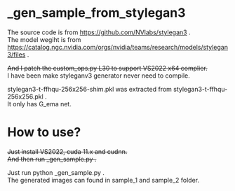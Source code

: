 # _gen_sample_from_stylegan3

The source code is from https://github.com/NVlabs/stylegan3 .  
The model wegiht is from https://catalog.ngc.nvidia.com/orgs/nvidia/teams/research/models/stylegan3/files .  

~~And I patch the custom_ops.py L30 to support VS2022 x64 complier.~~  
I have been make styleganv3 generator never need to compile.  

stylegan3-t-ffhqu-256x256-shim.pkl was extracted from stylegan3-t-ffhqu-256x256.pkl .  
It only has G_ema net.  

# How to use?  
~~Just install VS2022, cuda 11.x and cudnn.~~  
~~And then run _gen_sample.py .~~  

Just run python _gen_sample.py .  
The generated images can found in sample_1 and sample_2 folder.  
